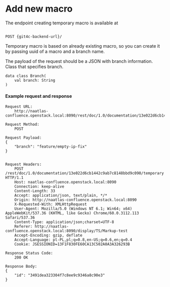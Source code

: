 Add new macro
=============

The endpoint creating temporary macro is available at
```

POST {git4c-backend-url}/
```

Temporary macro is based on already existing macro, so you can create it by passing uuid of a macro and a branch name.

The payload of the request should be a JSON with branch information.
Class that specifies branch.
```
data class Branch(
    val branch: String
)
```


#### Example request and response
```
Request URL:
    http://naatlas-confluence.openstack.local:8090/rest/doc/1.0/documentation/13e022d6cb1442c9ab7c8148bbd9c090/temporary

Request Method:
    POST

Request Payload:
{
    "branch": "feature/empty-ip-fix"
}


Request Headers:
    POST /rest/doc/1.0/documentation/13e022d6cb1442c9ab7c8148bbd9c090/temporary HTTP/1.1
    Host: naatlas-confluence.openstack.local:8090
    Connection: keep-alive
    Content-Length: 33
    Accept: application/json, text/plain, */*
    Origin: http://naatlas-confluence.openstack.local:8090
    X-Requested-With: XMLHttpRequest
    User-Agent: Mozilla/5.0 (Windows NT 6.1; Win64; x64) AppleWebKit/537.36 (KHTML, like Gecko) Chrome/60.0.3112.113 Safari/537.36
    Content-Type: application/json;charset=UTF-8
    Referer: http://naatlas-confluence.openstack.local:8090/display/TS/Markup-test
    Accept-Encoding: gzip, deflate
    Accept-Language: pl-PL,pl;q=0.8,en-US;q=0.6,en;q=0.4
    Cookie: JSESSIONID=13F1F830FE60CA13C502A0A3A326293B

Response Status Code:
    200 OK

Response Body:
{
    "id": "3491dea323304f7c8ee9c9346a8c90e3"
}
```